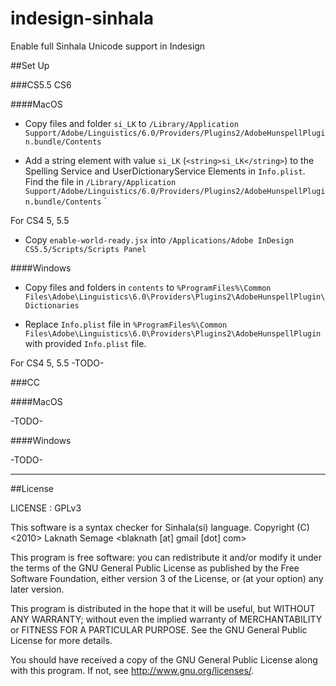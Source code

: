 # indesign-sinhala
Enable full Sinhala Unicode support in Indesign


##Set Up

###CS5.5 CS6

####MacOS

- Copy files and folder `si_LK` to `/Library/Application Support/Adobe/Linguistics/6.0/Providers/Plugins2/AdobeHunspellPlugin.bundle/Contents`

- Add a string element with value `si_LK` (`<string>si_LK</string>`)  to the Spelling Service and UserDictionaryService Elements  in `Info.plist`. Find the file in `/Library/Application Support/Adobe/Linguistics/6.0/Providers/Plugins2/AdobeHunspellPlugin.bundle/Contents`
`

For CS4 5, 5.5
- Copy `enable-world-ready.jsx` into `/Applications/Adobe InDesign CS5.5/Scripts/Scripts Panel`


####Windows

- Copy files and folders in `contents` to `%ProgramFiles%\Common Files\Adobe\Linguistics\6.0\Providers\Plugins2\AdobeHunspellPlugin\Dictionaries `

- Replace `Info.plist` file in `%ProgramFiles%\Common Files\Adobe\Linguistics\6.0\Providers\Plugins2\AdobeHunspellPlugin` with provided `Info.plist` file.

For CS4 5, 5.5
-TODO-


###CC

####MacOS

-TODO-


####Windows

-TODO-


***

##License

LICENSE : GPLv3

This software is a syntax checker for Sinhala(si) language.
Copyright (C) <2010>  Laknath Semage <blaknath [at] gmail [dot] com>

This program is free software: you can redistribute it and/or modify
it under the terms of the GNU General Public License as published by
the Free Software Foundation, either version 3 of the License, or
(at your option) any later version.

This program is distributed in the hope that it will be useful,
but WITHOUT ANY WARRANTY; without even the implied warranty of
MERCHANTABILITY or FITNESS FOR A PARTICULAR PURPOSE.  See the
GNU General Public License for more details.

You should have received a copy of the GNU General Public License
along with this program.  If not, see <http://www.gnu.org/licenses/>.
